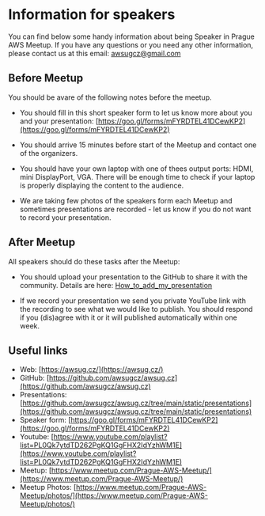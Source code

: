 # Information for speakers

You can find below some handy information about being Speaker in Prague AWS
Meetup. If you have any questions or you need any other information, please
contact us at this email: [awsugcz@gmail.com](mailto:awsugcz@gmail.com)

## Before Meetup

You should be avare of the following notes before the meetup.

* You should fill in this short speaker form to let us know more about you
  and your presentation: [https://goo.gl/forms/mFYRDTEL41DCewKP2](https://goo.gl/forms/mFYRDTEL41DCewKP2)

* You should arrive 15 minutes before start of the Meetup and contact one
  of the organizers.

* You should have your own laptop with one of thees output ports: HDMI, mini
  DisplayPort, VGA. There will be enough time to check if your laptop
  is properly displaying the content to the audience.

* We are taking few photos of the speakers form each Meetup and sometimes
  presentations are recorded - let us know if you do not want to record your
  presentation.

## After Meetup

All speakers should do these tasks after the Meetup:

* You should upload your presentation to the GitHub to share it with
  the community. Details are here: [How_to_add_my_presentation](How_to_add_my_presentation.md)

* If we record your presentation we send you private YouTube link with
  the recording to see what we would like to publish. You should respond if you
  (dis)agree with it or it will published automatically within one week.

## Useful links

* Web: [https://awsug.cz/](https://awsug.cz/)
* GitHub: [https://github.com/awsugcz/awsug.cz](https://github.com/awsugcz/awsug.cz)
* Presentations: [https://github.com/awsugcz/awsug.cz/tree/main/static/presentations](https://github.com/awsugcz/awsug.cz/tree/main/static/presentations)
* Speaker form: [https://goo.gl/forms/mFYRDTEL41DCewKP2](https://goo.gl/forms/mFYRDTEL41DCewKP2)
* Youtube: [https://www.youtube.com/playlist?list=PL0Qk7ytdTD262PgKQ1GgFHX2IdYzhWM1E](https://www.youtube.com/playlist?list=PL0Qk7ytdTD262PgKQ1GgFHX2IdYzhWM1E)
* Meetup: [https://www.meetup.com/Prague-AWS-Meetup/](https://www.meetup.com/Prague-AWS-Meetup/)
* Meetup Photos: [https://www.meetup.com/Prague-AWS-Meetup/photos/](https://www.meetup.com/Prague-AWS-Meetup/photos/)
